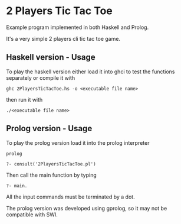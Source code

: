 # 2 Players Tic Tac Toe

Example program implemented in both Haskell and Prolog. 

It's a very simple 2 players cli tic tac toe game.

## Haskell version - Usage

To play the haskell version either load it into ghci to test the functions separately or compile it with

`ghc 2PlayersTicTacToe.hs -o <executable file name>`

then run it with

`./<executable file name>`

## Prolog version - Usage

To play the prolog version load it into the prolog interpreter 

`prolog`

`?- consult('2PlayersTicTacToe.pl')`

Then call the main function by typing 

`?- main.`

All the input commands must be terminated by a dot.

The prolog version was developed using gprolog, so it may not be compatible with SWI.